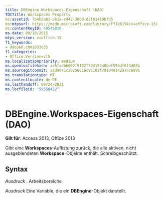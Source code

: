 ```yaml
---
title: DBEngine.Workspaces-Eigenschaft (DAO)
TOCTitle: Workspaces Property
ms:assetid: 7b4b2a61-b61a-c442-3000-d2fb1419bfd5
ms:mtpsurl: https://msdn.microsoft.com/library/Ff196194(v=office.15)
ms:contentKeyID: 48545810
ms.date: 09/18/2015
mtps_version: v=office.15
f1_keywords:
- dao360.chm1053035
f1_categories:
- Office.Version=v15
ms.localizationpriority: medium
ms.openlocfilehash: ae6fadbb602f9152f79415440bdf596df6f4d08b
ms.sourcegitcommit: a1d9041c20256616c9c183f7d1049142a7ac6991
ms.translationtype: MT
ms.contentlocale: de-DE
ms.lasthandoff: 09/24/2021
ms.locfileid: "59558422"
---
```

# <a name="dbengineworkspaces-property-dao"></a>DBEngine.Workspaces-Eigenschaft (DAO)


**Gilt für**: Access 2013, Office 2013

Gibt eine **Workspaces**-Auflistung zurück, die alle aktiven, nicht ausgeblendeten **Workspace**-Objekte enthält. Schreibgeschützt.

## <a name="syntax"></a>Syntax

*Ausdruck* . Arbeitsbereiche

*Ausdruck* Eine Variable, die ein **DBEngine**-Objekt darstellt.

